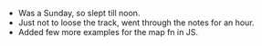 - Was a Sunday, so slept till noon.
- Just not to loose the track, went through the notes for an hour.
- Added few more examples for the map fn in JS.